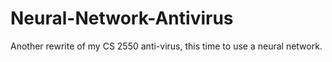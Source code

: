 # Neural-Network-Antivirus
Another rewrite of my CS 2550 anti-virus, this time to use a neural network.
